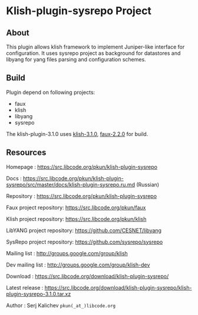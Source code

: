 # Klish-plugin-sysrepo Project

## About

This plugin allows klish framework to implement Juniper-like interface
for configuration. It uses sysrepo project as background for datastores and
libyang for yang files parsing and configuration schemes.


## Build

Plugin depend on following projects:
 - faux
 - klish
 - libyang
 - sysrepo

The klish-plugin-3.1.0 uses
[klish-3.1.0](https://src.libcode.org/download/klish/klish-3.1.0.tar.xz),
[faux-2.2.0](https://src.libcode.org/download/faux/faux-2.2.0.tar.xz)
for build.

## Resources

Homepage : https://src.libcode.org/pkun/klish-plugin-sysrepo

Docs : https://src.libcode.org/pkun/klish-plugin-sysrepo/src/master/docs/klish-plugin-sysrepo.ru.md (Russian)

Repository : https://src.libcode.org/pkun/klish-plugin-sysrepo

Faux project repository: https://src.libcode.org/pkun/faux

Klish project repository: https://src.libcode.org/pkun/klish

LibYANG project repository: https://github.com/CESNET/libyang

SysRepo project repository: https://github.com/sysrepo/sysrepo

Mailing list : http://groups.google.com/group/klish

Dev mailing list : http://groups.google.com/group/klish-dev

Download : https://src.libcode.org/download/klish-plugin-sysrepo/

Latest release : https://src.libcode.org/download/klish-plugin-sysrepo/klish-plugin-sysrepo-3.1.0.tar.xz

Author : Serj Kalichev `pkun(_at_)libcode.org`
